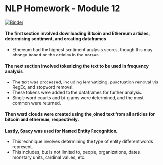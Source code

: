 # NLP Homework - Module 12

[![Binder](https://mybinder.org/badge_logo.svg)](http://notebooks.gesis.org/binder/jupyter/user/toddshev-homework-nlp-kah0u4r5/tree/Homework/Starter_Code/crypto_sentiment.ipynb)


#### The first section involved downloading Bitcoin and Ethereum articles, determining sentiment, and creating dataframes
* Ethereum had the highest sentiment analysis scores, though this may change based on the articles in the corpus

#### The next section involved tokenizing the text to be used in frequency analysis.
* The text was processed, including lemmatizing, punctuation removal via RegEx, and stopword removal.  
* These tokens were added to the dataframes for further analysis. 
* Single word counts and bi-grams were determined, and the most common were returned.

#### Then word clouds were created using the joined text from all articles for bitcoin and ethereum, respectively.

#### Lastly, Spacy was used for Named Entity Recognition.
* This technique involves determining the type of entity different words represent.  
* This includes, but is not limited to, people, organizations, dates, monetary units, cardinal values, etc.
